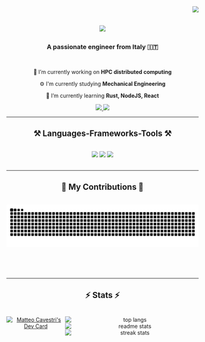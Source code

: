 <img align="right" src="https://visitor-badge.laobi.icu/badge?page_id=matteocavestri.matteocavestri" />

<h1 align="center">
    <img src="https://readme-typing-svg.herokuapp.com/?font=Righteous&size=35&center=true&vCenter=true&width=500&height=70&duration=4000&lines=Hi+There!+👋;+I'm+Matteo+Cavestri!;" />
</h1>

<h3 align="center">A passionate engineer from Italy 🇮🇹</h3>

<br/>

<div align="center">
 
 🔭 I’m currently working on **HPC distributed computing**

⚙️ I'm currently studying **Mechanical Engineering**

🌱 I’m currently learning **Rust, NodeJS, React**

 </div>
 
<div align="center"> 
  <a href="https://matteo.cavestri.net">
    <img src="https://img.shields.io/badge/website-000000?style=for-the-badge&logo=About.me&logoColor=white" />
  </a>
  <a href="https://www.linkedin.com/in/matteo-ludovico-cavestri-197083182/" target="_blank">
    <img src="https://img.shields.io/badge/LinkedIn-0077B5?style=for-the-badge&logo=linkedin&logoColor=white" target="_blank" />
  </a>
</div>

 <hr/>
 
<h2 align="center">⚒️ Languages-Frameworks-Tools ⚒️</h2>
<br/>
<div align="center">
    <img src="https://skillicons.dev/icons?i=c,cpp,rust,go,python,java,javascript,typescript,lua,arduino,bash,r,matlab" />
    <img src="https://skillicons.dev/icons?i=react,html,css,tailwind,nextjs,nodejs,octave,mysql,postgresql" />
    <img src="https://skillicons.dev/icons?i=neovim,github,git,linux,redhat,apple,windows,raspberrypi,prometheus,grafana,kubernetes,docker" /><br>
</div>

<br/>
<hr/>

<div align="center">
  <h2>🐍 My Contributions 🐍</h2>
  <br>
  <img alt="snake eating my contributions" src="https://raw.githubusercontent.com/matteocavestri/matteocavestri/output/github-contribution-grid-snake.svg" />
  
  <br/><br/><br/>
</div>

<hr/>

<h2 align="center">⚡ Stats ⚡</h2>
<br>
<div align="center" style="display: flex; justify-content: space-around; align-items: flex-start;">
  <div style="flex: 1;">
    <a href="https://app.daily.dev/matteocavestri">
      <img src="https://api.daily.dev/devcards/v2/cF0Wl0NCU2D9s51ToriOu.png?r=ht3&type=wide" width="652" alt="Matteo Cavestri's Dev Card"/>
    </a>
  </div>
  <div style="flex: 1; display: flex; flex-direction: column; justify-content: space-between;">
    <img src="https://github-readme-stats.vercel.app/api/top-langs/?username=matteocavestri&hide=HTML&langs_count=8&layout=compact&theme=catppuccin_mocha&border_radius=10" alt="top langs" width="350"/>
    <img src="https://github-readme-stats.vercel.app/api?username=matteocavestri&count_private=true&show_icons=true&theme=catppuccin_mocha&border_radius=10&show=reviews,discussions_started,discussions_answered,prs_merged,prs_merged_percentage" alt="readme stats" width="350"/>
    <img src="https://streak-stats.demolab.com/?user=matteocavestri&count_private=true&theme=catppuccin_mocha&border_radius=10" alt="streak stats" width="350"/>
  </div>
</div>
